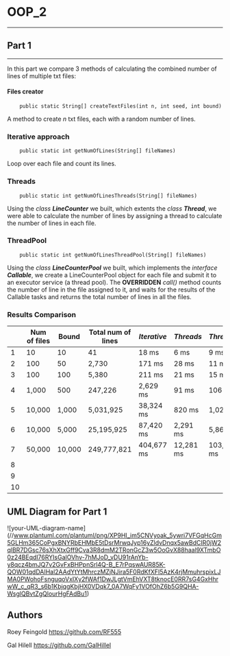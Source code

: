 # OOP_2

___

## Part 1

___
In this part we compare 3 methods of calculating the combined number of lines of multiple txt files:

#### Files creator

```
    public static String[] createTextFiles(int n, int seed, int bound)
```

A method to create *n* txt files, each with a random number of lines.

### Iterative approach

```
    public static int getNumOfLines(String[] fileNames)
```

Loop over each file and count its lines.

### Threads

```
    public static int getNumOfLinesThreads(String[] fileNames)
```

Using the *class* ***LineCounter*** we built, which extents the *class* ***Thread***, we were able to calculate the
number of lines by assigning a thread to calculate the number of lines in each file.

### ThreadPool

```
    public static int getNumOfLinesThreadPool(String[] fileNames)
```

Using the *class* ***LineCounterPool*** we built, which implements the *interface* ***Callable***, we create a
LineCounterPool object for each file and submit it to an executor service (a thread pool).
The **OVERRIDDEN** *call()* method counts the number of line in the file assigned to it, and waits for the results of
the Callable tasks and returns the total number of lines in all the files.

### Results Comparison

|     | Num of files | Bound  | Total num of lines | *Iterative* | *Threads* | *ThreadPool* |
|-----|--------------|--------|--------------------|-------------|-----------|--------------|
| 1   | 10           | 10     | 41                 | 18 ms       | 6 ms      | 9 ms         |
| 2   | 100          | 50     | 2,730              | 171 ms      | 28 ms     | 11 ms        |
| 3   | 100          | 100    | 5,380              | 211 ms      | 21 ms     | 15 ms        | 
| 4   | 1,000        | 500    | 247,226            | 2,629 ms    | 91 ms     | 106 ms       |
| 5   | 10,000       | 1,000  | 5,031,925          | 38,324 ms   | 820 ms    | 1,024 ms     |
| 6   | 10,000       | 5,000  | 25,195,925         | 87,420 ms   | 2,291 ms  | 5,863 ms     |
| 7   | 50,000       | 10,000 | 249,777,821        | 404,677 ms  | 12,281 ms | 103,469 ms   |
| 8   |              |        |                    |             |           |              |
| 9   |              |        |                    |             |           |              |
| 10  |              |        |                    |             |           |              |

## UML Diagram for Part 1
![your-UML-diagram-name] (//www.plantuml.com/plantuml/png/XP9HI_im5CNVyoak_5ywri7VFGqHcGm5GLHm365CoPgxBNYRbEHMbE5tDsrMrwqJyp16yZldvDnqx5awBdCIR0jW2qlBR7DGsc76sXhXtxGff9Cva3R8dmM2TRonGcZ3w5OoGvX88haal9XTmbO0z24BEqdl76RYIsGalOVhv-7hMJoD_vDU91rAnYb-y8qcz4bmJQ7v2GvFxBHPpnSrl4Q-B_E7rPqswAUR85K-QOW01qdDAIHal2AAdYtYtMhrczMZjNJira5F0RdKfXFI5AzK4rjMmuhrspixLJMA0PWohoFsnguqoVxIXy2fWAf1DwJLgtVmEhVXT8tknocE0RR7sG4GxHhrwW_c_qR3_s6b1KbjqgKbjHX0VDqk7_0A7WqFy1VOfOhZ6b5G9QHA-WsglQBvtZgQlourHgFAdBu1)
## Authors

Roey Feingold https://github.com/RF555

Gal Hilell https://github.com/GalHillel
